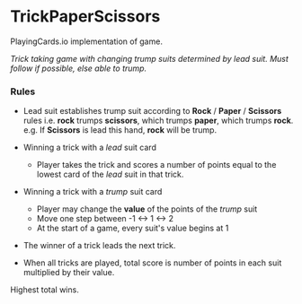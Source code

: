 # TrickPaperScissors

PlayingCards.io implementation of game.

*Trick taking game with changing trump suits determined by lead suit. Must follow if possible, else able to trump.*

### Rules

- Lead suit establishes trump suit according to **Rock** / **Paper** / **Scissors** rules i.e. **rock** trumps **scissors**, which trumps **paper**, which trumps **rock**. e.g. If **Scissors** is lead this hand, **rock** will be trump.

- Winning a trick with a *lead* suit card
  - Player takes the trick and scores a number of points equal to the lowest card of the *lead* suit in that trick.

- Winning a trick with a *trump* suit card
  - Player may change the __value__ of the points of the *trump* suit
  - Move one step between -1 <-> 1 <-> 2
  - At the start of a game, every suit's value begins at 1

- The winner of a trick leads the next trick.

- When all tricks are played, total score is number of points in each suit multiplied by their value.

Highest total wins.
